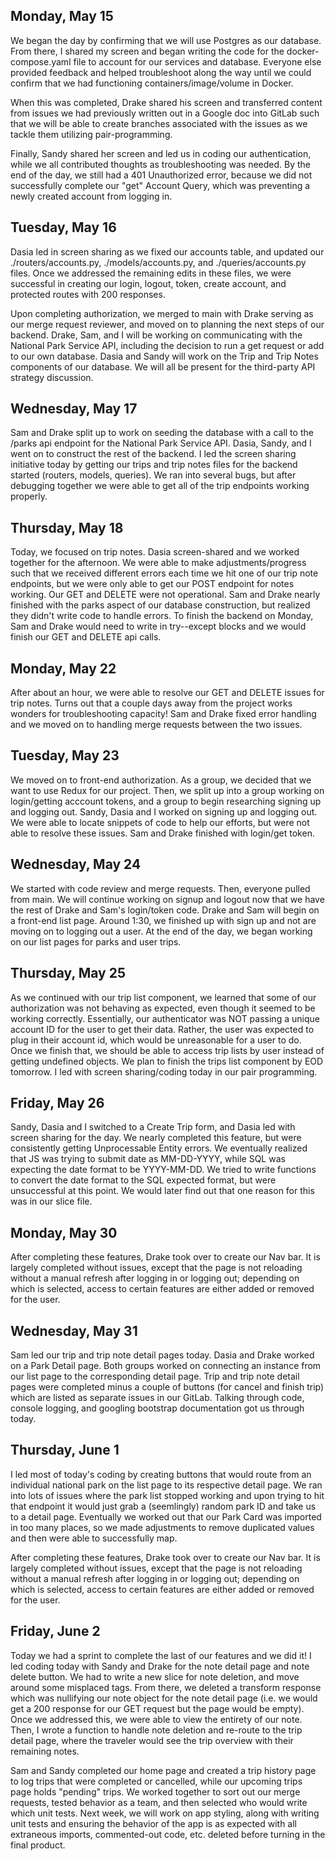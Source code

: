 ## Monday, May 15

We began the day by confirming that we will use Postgres as our database. From there, I shared my screen and began writing the code for the docker-compose.yaml file to account for our services and database. Everyone else provided feedback and helped troubleshoot along the way until we could confirm that we had functioning containers/image/volume in Docker.

When this was completed, Drake shared his screen and transferred content from issues we had previously written out in a Google doc into GitLab such that we will be able to create branches associated with the issues as we tackle them utilizing pair-programming.

Finally, Sandy shared her screen and led us in coding our authentication, while we all contributed thoughts as troubleshooting was needed. By the end of the day, we still had a 401 Unauthorized error, because we did not successfully complete our "get" Account Query, which was preventing a newly created account from logging in.

## Tuesday, May 16

Dasia led in screen sharing as we fixed our accounts table, and updated our ./routers/accounts.py, ./models/accounts.py, and ./queries/accounts.py files. Once we addressed the remaining edits in these files, we were successful in creating our login, logout, token, create account, and protected routes with 200 responses.

Upon completing authorization, we merged to main with Drake serving as our merge request reviewer, and moved on to planning the next steps of our backend. Drake, Sam, and I will be working on communicating with the National Park Service API, including the decision to run a get request or add to our own database. Dasia and Sandy will work on the Trip and Trip Notes components of our database. We will all be present for the third-party API strategy discussion.

## Wednesday, May 17

Sam and Drake split up to work on seeding the database with a call to the /parks api endpoint for the National Park Service API. Dasia, Sandy, and I went on to construct the rest of the backend. I led the screen sharing initiative today by getting our trips and trip notes files for the backend started (routers, models, queries). We ran into several bugs, but after debugging together we were able to get all of the trip endpoints working properly.

## Thursday, May 18

Today, we focused on trip notes. Dasia screen-shared and we worked together for the afternoon. We were able to make adjustments/progress such that we received different errors each time we hit one of our trip note endpoints, but we were only able to get our POST endpoint for notes working. Our GET and DELETE were not operational. Sam and Drake nearly finished with the parks aspect of our database construction, but realized they didn't write code to handle errors. To finish the backend on Monday, Sam and Drake would need to write in try--except blocks and we would finish our GET and DELETE api calls.

## Monday, May 22

After about an hour, we were able to resolve our GET and DELETE issues for trip notes. Turns out that a couple days away from the project works wonders for troubleshooting capacity! Sam and Drake fixed error handling and we moved on to handling merge requests between the two issues.

## Tuesday, May 23

We moved on to front-end authorization. As a group, we decided that we want to use Redux for our project. Then, we split up into a group working on login/getting acccount tokens, and a group to begin researching signing up and logging out. Sandy, Dasia and I worked on signing up and logging out. We were able to locate snippets of code to help our efforts, but were not able to resolve these issues. Sam and Drake finished with login/get token.

## Wednesday, May 24

We started with code review and merge requests. Then, everyone pulled from main. We will continue working on signup and logout now that we have the rest of Drake and Sam's login/token code. Drake and Sam will begin on a front-end list page. Around 1:30, we finished up with sign up and not are moving on to logging out a user. At the end of the day, we began working on our list pages for parks and user trips.

## Thursday, May 25

As we continued with our trip list component, we learned that some of our authorization was not behaving as expected, even though it seemed to be working correctly. Essentially, our authenticator was NOT passing a unique account ID for the user to get their data. Rather, the user was expected to plug in their account id, which would be unreasonable for a user to do. Once we finish that, we should be able to access trip lists by user instead of getting undefined objects. We plan to finish the trips list component by EOD tomorrow. I led with screen sharing/coding today in our pair programming.

## Friday, May 26

Sandy, Dasia and I switched to a Create Trip form, and Dasia led with screen sharing for the day. We nearly completed this feature, but were consistently getting Unprocessable Entity errors. We eventually realized that JS was trying to submit date as MM-DD-YYYY, while SQL was expecting the date format to be YYYY-MM-DD. We tried to write functions to convert the date format to the SQL expected format, but were unsuccessful at this point. We would later find out that one reason for this was in our slice file.

## Monday, May 30

After completing these features, Drake took over to create our Nav bar. It is largely completed without issues, except that the page is not reloading without a manual refresh after logging in or logging out; depending on which is selected, access to certain features are either added or removed for the user.

## Wednesday, May 31

Sam led our trip and trip note detail pages today. Dasia and Drake worked on a Park Detail page. Both groups worked on connecting an instance from our list page to the corresponding detail page. Trip and trip note detail pages were completed minus a couple of buttons (for cancel and finish trip) which are listed as separate issues in our GitLab. Talking through code, console logging, and googling bootstrap documentation got us through today.

## Thursday, June 1

I led most of today's coding by creating buttons that would route from an individual national park on the list page to its respective detail page. We ran into lots of issues where the park list stopped working and upon trying to hit that endpoint it would just grab a (seemlingly) random park ID and take us to a detail page. Eventually we worked out that our Park Card was imported in too many places, so we made adjustments to remove duplicated values and then were able to successfully map.

After completing these features, Drake took over to create our Nav bar. It is largely completed without issues, except that the page is not reloading without a manual refresh after logging in or logging out; depending on which is selected, access to certain features are either added or removed for the user.

## Friday, June 2

Today we had a sprint to complete the last of our features and we did it! I led coding today with Sandy and Drake for the note detail page and note delete button. We had to write a new slice for note deletion, and move around some misplaced tags. From there, we deleted a transform response which was nullifying our note object for the note detail page (i.e. we would get a 200 response for our GET request but the page would be empty). Once we addressed this, we were able to view the entirety of our note. Then, I wrote a function to handle note deletion and re-route to the trip detail page, where the traveler would see the trip overview with their remaining notes.

Sam and Sandy completed our home page and created a trip history page to log trips that were completed or cancelled, while our upcoming trips page holds "pending" trips. We worked together to sort out our merge requests, tested behavior as a team, and then selected who would write which unit tests. Next week, we will work on app styling, along with writing unit tests and ensuring the behavior of the app is as expected with all extraneous imports, commented-out code, etc. deleted before turning in the final product.
